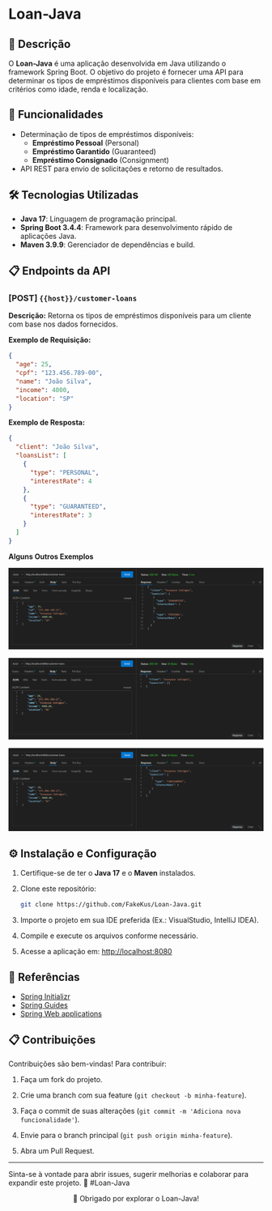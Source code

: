 # Loan-Java

## 📜 Descrição

O **Loan-Java** é uma aplicação desenvolvida em Java utilizando o framework Spring Boot. O objetivo do projeto é fornecer uma API para determinar os tipos de empréstimos disponíveis para clientes com base em critérios como idade, renda e localização.

## 🚀 Funcionalidades

- Determinação de tipos de empréstimos disponíveis:
  - **Empréstimo Pessoal** (Personal)
  - **Empréstimo Garantido** (Guaranteed)
  - **Empréstimo Consignado** (Consignment)
- API REST para envio de solicitações e retorno de resultados.

## 🛠️ Tecnologias Utilizadas

- **Java 17**: Linguagem de programação principal.
- **Spring Boot 3.4.4**: Framework para desenvolvimento rápido de aplicações Java.
- **Maven 3.9.9**: Gerenciador de dependências e build.

## 📋 Endpoints da API

### [POST] `{{host}}/customer-loans`

**Descrição:** Retorna os tipos de empréstimos disponíveis para um cliente com base nos dados fornecidos.

**Exemplo de Requisição:**

```json
{
  "age": 25,
  "cpf": "123.456.789-00",
  "name": "João Silva",
  "income": 4000,
  "location": "SP"
}
```

**Exemplo de Resposta:**

```json
{
  "client": "João Silva",
  "loansList": [
    {
      "type": "PERSONAL",
      "interestRate": 4
    },
    {
      "type": "GUARANTEED",
      "interestRate": 3
    }
  ]
}
```

**Alguns Outros Exemplos**

![Exemplo 02](src\main\resources\images\Loan01.png)

![Exemplo 03](src\main\resources\images\Loan02.png)

![Exemplo 04](src\main\resources\images\Loan03.png)

## ⚙️ Instalação e Configuração

1. Certifique-se de ter o **Java 17** e o **Maven** instalados.

2. Clone este repositório:
   ```bash
   git clone https://github.com/FakeKus/Loan-Java.git
   ```

3. Importe o projeto em sua IDE preferida (Ex.: VisualStudio, IntelliJ IDEA).

4. Compile e execute os arquivos conforme necessário.

5. Acesse a aplicação em: [http://localhost:8080](http://localhost:8080)

## 📖 Referências

- [Spring Initializr](https://start.spring.io/)
- [Spring Guides](https://spring.io/guides)
- [Spring Web applications](https://spring.io/web-applications)

## 📋 Contribuições

Contribuições são bem-vindas! Para contribuir:
1. Faça um fork do projeto.

2. Crie uma branch com sua feature (`git checkout -b minha-feature`).

3. Faça o commit de suas alterações (`git commit -m 'Adiciona nova funcionalidade'`).

4. Envie para o branch principal (`git push origin minha-feature`).

5. Abra um Pull Request.

---

Sinta-se à vontade para abrir issues, sugerir melhorias e colaborar para expandir este projeto. 🚀 #Loan-Java


<p align="center">🌟 Obrigado por explorar o Loan-Java!</p>
